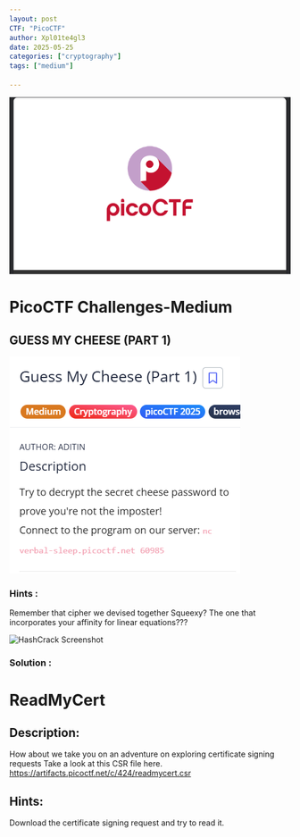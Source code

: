 ```yaml
---
layout: post
CTF: "PicoCTF"
author: Xpl01te4gl3
date: 2025-05-25
categories: ["cryptography"]
tags: ["medium"]

---
```

![HashCrack Screenshot](/assets/lib/pic0.png)
# PicoCTF Challenges-Medium

## GUESS MY CHEESE (PART 1)
![HashCrack Screenshot](/assets/lib/pic1.png)

### Hints :
Remember that cipher we devised together Squeexy? The one that incorporates your affinity for linear equations???

![HashCrack Screenshot](/assets/lib/pic2.png)
### Solution :

# ReadMyCert
## Description:
How about we take you on an adventure on exploring certificate signing requests
Take a look at this CSR file here.
https://artifacts.picoctf.net/c/424/readmycert.csr

## Hints:
Download the certificate signing request and try to read it.

